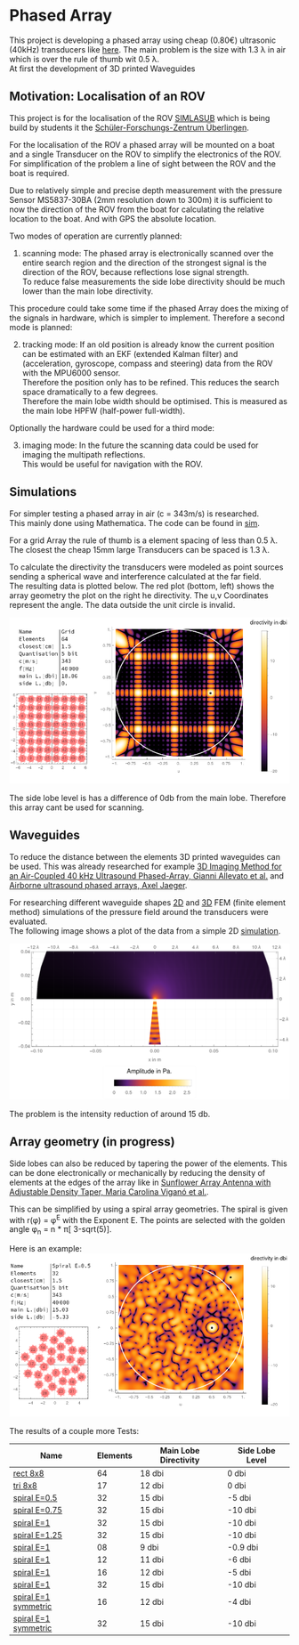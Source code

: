 # Phased Array

This project is developing a phased array using cheap (0.80€) ultrasonic (40kHz) transducers like [here](https://www.aliexpress.com/item/32294219722.html?gatewayAdapt=glo2deu&spm=a2g0o.9042311.0.0.51394c4dT7BWEK).
The main problem is the size with 1.3 &lambda; in air which is over the rule of thumb wit 0.5 &lambda;.\
At first the development of 3D printed Waveguides 

## Motivation: Localisation of an ROV

This project is for the localisation of the ROV [SIMLASUB](http://www.github.com/simlasub) which is being build by students it the [Schüler-Forschungs-Zentrum Überlingen](https://sfz-bw.de/ueberlingen/).

For the localisation of the ROV a phased array will be mounted on a boat and a single Transducer on the ROV to simplify the electronics of the ROV.\
For simplification of the problem a line of sight between the ROV and the boat is required.

Due to relatively simple and precise depth measurement with the pressure Sensor MS5837-30BA (2mm resolution down to 300m) it is sufficient to now the direction of the ROV from the boat for calculating the relative location to the boat. And with GPS the absolute location.

Two modes of operation are currently planned:

1. scanning mode: The phased array is electronically scanned over the entire search region and the direction of the strongest signal is the direction of the ROV, because reflections lose signal strength.\
To reduce false measurements the side lobe directivity should be much lower than the main lobe directivity.

This procedure could take some time if the phased Array does the mixing of the signals in hardware, which is simpler to implement. Therefore a second mode is planned:

2. tracking mode: If an old position is already know the current position can be estimated with an EKF (extended Kalman filter) and (acceleration, gyroscope, compass and steering) data from the ROV with the MPU6000 sensor.\
Therefore the position only has to be refined. This reduces the search space dramatically to a few degrees.\
Therefore the main lobe width should be optimised. This is measured as the main lobe HPFW (half-power full-width).

Optionally the hardware could be used for a third mode:

3. imaging mode: In the future the scanning data could be used for imaging the multipath reflections.\
This would be useful for navigation with the ROV.


## Simulations

For simpler testing a phased array in air (c = 343m/s) is researched.\
This mainly done using Mathematica. The code can be found in [sim](./sim/).

For a grid Array the rule of thumb is a element spacing of less than 0.5 &lambda;.
The closest the cheap 15mm large Transducers can be spaced is 1.3 &lambda;.

To calculate the directivity the transducers were modeled as point sources sending a spherical wave and interference calculated at the far field.\
The resulting data is plotted below.
The red plot (bottom, left) shows the array geometry the plot on the right he directivity. The u,v Coordinates represent the angle. The data outside the unit circle is invalid.

![directivity of grid Array](./sim/res/air/rect64.png)

The side lobe level is has a difference of 0db from the main lobe. Therefore this array cant be used for scanning.

## Waveguides

To reduce the distance between the elements 3D printed waveguides can be used. This was already researched for example [3D Imaging Method for an Air-Coupled 40 kHz Ultrasound Phased-Array, Gianni Allevato et al.](https://pub.dega-akustik.de/ICA2019/data/articles/000220.pdf) and [Airborne ultrasound phased arrays, Axel Jaeger](https://tuprints.ulb.tu-darmstadt.de/9005/7/20191016-Dissertation-Axel-Jaeger.pdf).

For researching different waveguide shapes [2D](./sim/2D/) and [3D](./sim/3D/) FEM (finite element method) simulations of the pressure field around the transducers were evaluated.\
The following image shows a plot of the data from a simple 2D [simulation](./sim/2D/single_transducer.nb).

![pressure field around waveguide](/sim/res/femExample.png)

The problem is the intensity reduction of around 15 db.

## Array geometry (in progress)

Side lobes can also be reduced by tapering the power of the elements.
This can be done electronically or mechanically by reducing the density of elements at the edges of the array like in [Sunflower Array Antenna with Adjustable Density Taper, Maria Carolina Viganó et al.](https://www.semanticscholar.org/paper/Sunflower-Array-Antenna-with-Adjustable-Density-Vigan%C3%B3-Toso/11fbf66164cc196a3323513aaaddc71ceded2d92).

This can be simplified by using a spiral array geometries. 
The spiral is given with r(&phi;) = &phi;<sup>E</sup> with the Exponent E. The points are selected with the golden angle &phi;<sub>n</sub> = n * &pi;[ 3-sqrt(5)].

Here is an example:
![spiral Array](./sim/res/air/0.5Spiral32.png)

The results of a couple more  Tests:

| Name  | Elements |Main Lobe Directivity | Side Lobe Level |
| ------------- | ----| ------------- | ----|
| [rect 8x8](./sim/res/air/rect64.png)  | 64 | 18 dbi  | 0 dbi|
| [tri 8x8](./sim/res/air/tri17.png)  | 17 | 12 dbi  | 0 dbi|
| [spiral E=0.5](./sim/res/air/0.5Spiral32.png)  | 32 | 15 dbi  | -5 dbi|
| [spiral E=0.75](./sim/res/air/0.75Spiral32.png)  | 32 | 15 dbi  | -10 dbi|
| [spiral E=1](./sim/res/air/1.0Spiral32.png)  | 32 | 15 dbi  | -10 dbi|
| [spiral E=1.25](./sim/res/air/1.25Spiral32.png)  | 32 | 15 dbi  | -10 dbi|
| [spiral E=1](./sim/res/air/1.0Spiral08.png)  | 08 | 9 dbi  | -0.9 dbi|
| [spiral E=1](./sim/res/air/1.0Spiral12.png)  | 12 | 11 dbi  | -6 dbi|
| [spiral E=1](./sim/res/air/1.0Spiral16.png)  | 16 | 12 dbi  | -5 dbi|
| [spiral E=1](./sim/res/air/1.0Spiral32.png)  | 32 | 15 dbi  | -10 dbi|
| [spiral E=1 symmetric](./sim/res/air/1.0Spiral2Sym16.png)  | 16 | 12 dbi  | -4 dbi|
| [spiral E=1 symmetric](./sim/res/air/1.0Spiral2Sym32.png)  | 32 | 15 dbi  | -10 dbi|
